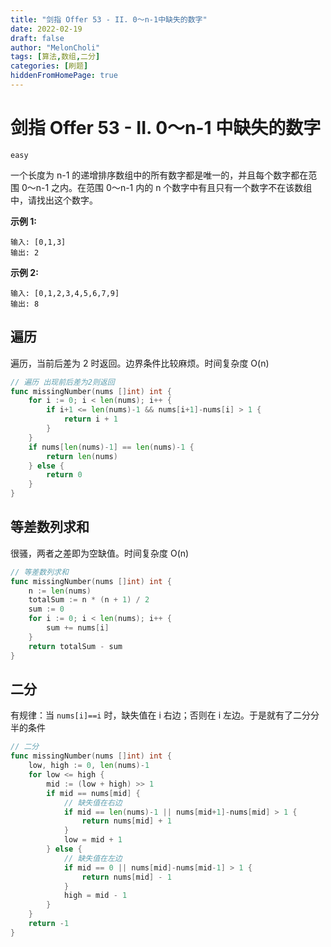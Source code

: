 ```yaml
---
title: "剑指 Offer 53 - II. 0～n-1中缺失的数字"
date: 2022-02-19
draft: false
author: "MelonCholi"
tags: [算法,数组,二分]
categories: [刷题]
hiddenFromHomePage: true
---
```


# 剑指 Offer 53 - II. 0～n-1 中缺失的数字

`easy`

一个长度为 n-1 的递增排序数组中的所有数字都是唯一的，并且每个数字都在范围 0～n-1 之内。在范围 0～n-1 内的 n 个数字中有且只有一个数字不在该数组中，请找出这个数字。

**示例 1:**

```
输入: [0,1,3]
输出: 2
```

**示例 2:**

```
输入: [0,1,2,3,4,5,6,7,9]
输出: 8
```

## 遍历

遍历，当前后差为 2 时返回。边界条件比较麻烦。时间复杂度 O(n)

```go
// 遍历 出现前后差为2则返回
func missingNumber(nums []int) int {
	for i := 0; i < len(nums); i++ {
		if i+1 <= len(nums)-1 && nums[i+1]-nums[i] > 1 {
			return i + 1
		}
	}
	if nums[len(nums)-1] == len(nums)-1 {
		return len(nums)
	} else {
		return 0
	}
}
```

## 等差数列求和

很骚，两者之差即为空缺值。时间复杂度 O(n)

```go
// 等差数列求和
func missingNumber(nums []int) int {
	n := len(nums)
	totalSum := n * (n + 1) / 2
	sum := 0
	for i := 0; i < len(nums); i++ {
		sum += nums[i]
	}
	return totalSum - sum
}
```

## 二分

有规律：当 `nums[i]==i` 时，缺失值在 i 右边；否则在 i 左边。于是就有了二分分半的条件

```go
// 二分
func missingNumber(nums []int) int {
	low, high := 0, len(nums)-1
	for low <= high {
		mid := (low + high) >> 1
		if mid == nums[mid] {
			// 缺失值在右边
			if mid == len(nums)-1 || nums[mid+1]-nums[mid] > 1 {
				return nums[mid] + 1
			}
			low = mid + 1
		} else {
			// 缺失值在左边
			if mid == 0 || nums[mid]-nums[mid-1] > 1 {
				return nums[mid] - 1
			}
			high = mid - 1
		}
	}
	return -1
}
```

